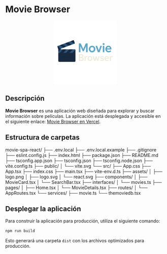 # Movie Browser

<div style="text-align: center;">
    <img src="/src/assets/logo.svg" alt="Movie Browser Logo" width="200" />
</div>

## Descripción

**Movie Browser** es una aplicación web diseñada para explorar y buscar información sobre películas. La aplicación está desplegada y accesible en el siguiente enlace: [Movie Browser en Vercel](https://movie-spa-react-movie-browser.vercel.app/).

## Estructura de carpetas
movie-spa-react/
├── .env.local
├── .env.local.example
├── .gitignore
├── eslint.config.js
├── index.html
├── package.json
├── README.md
├── tsconfig.app.json
├── tsconfig.json
├── tsconfig.node.json
├── vite.config.ts
├── public/
│   └── vite.svg
└── src/
    ├── App.css
    ├── App.tsx
    ├── index.css
    ├── main.tsx
    ├── vite-env.d.ts
    ├── assets/
    │   ├── logo.png
    │   ├── logo.svg
    │   └── react.svg
    ├── components/
    │   ├── MovieCard.tsx
    │   └── SearchBar.tsx
    ├── interfaces/
    │   └── movies.ts
    ├── pages/
    │   ├── Home.tsx
    │   └── MovieDetails.tsx
    ├── routes/
    │   └── AppRoutes.tsx
    └── services/
        ├── movie.ts
        └── themoviedb.tsx

## Desplegar la aplicación

Para construir la aplicación para producción, utiliza el siguiente comando:
```bash
npm run build
```

Esto generará una carpeta `dist` con los archivos optimizados para producción.
